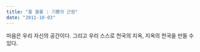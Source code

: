```yaml
---
title: "폴 블룸 : 기쁨의 근원"
date: "2011-10-03"
---
```


마음은 우리 자신의 공간이다. 그리고 우리 스스로 천국의 지옥, 지옥의 천국을 만들 수 있다.
